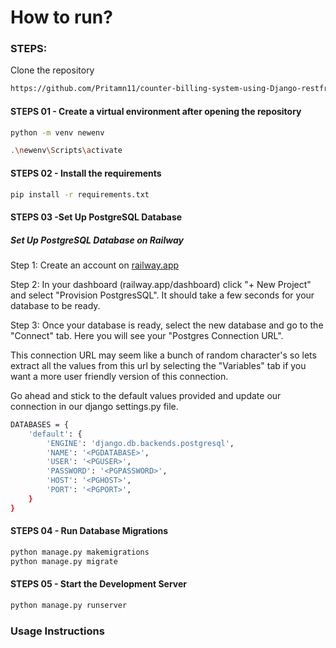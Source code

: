 # How to run?

### STEPS: 

Clone the repository 

```bash
https://github.com/Pritamn11/counter-billing-system-using-Django-restframework.git
```

#### STEPS 01 - Create a virtual environment after opening the repository

```bash
python -m venv newenv
```

```bash
.\newenv\Scripts\activate
```

#### STEPS 02 - Install the requirements

```bash
pip install -r requirements.txt
```

#### STEPS 03 -Set Up PostgreSQL Database

##### Set Up PostgreSQL Database on Railway

Step 1: Create an account on [railway.app](https://railway.app/)

Step 2: In your dashboard (railway.app/dashboard) click "+ New Project" and select "Provision PostgresSQL". It should take a few seconds for your database to be ready.

Step 3: Once your database is ready, select the new database and go to the "Connect" tab. Here you will see your "Postgres Connection URL".

This connection URL may seem like a bunch of random character's so lets extract all the values from this url by selecting the "Variables" tab if you want a more user friendly version of this connection.

Go ahead and stick to the default values provided and update our connection in our django settings.py file.

```bash
DATABASES = {
    'default': {
        'ENGINE': 'django.db.backends.postgresql',
        'NAME': '<PGDATABASE>',
        'USER': '<PGUSER>',
        'PASSWORD': '<PGPASSWORD>',
        'HOST': '<PGHOST>',
        'PORT': '<PGPORT>',
    }
}

```


#### STEPS 04 - Run Database Migrations

```bash
python manage.py makemigrations
python manage.py migrate
```

#### STEPS 05 - Start the Development Server

```bash
python manage.py runserver
```

### Usage Instructions
